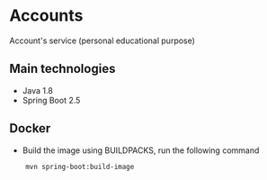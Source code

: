 # Accounts

Account's service (personal educational purpose)

## Main technologies
   * Java 1.8
   * Spring Boot 2.5

## Docker

   * Build the image using BUILDPACKS, run the following command
	
```text
    mvn spring-boot:build-image
```